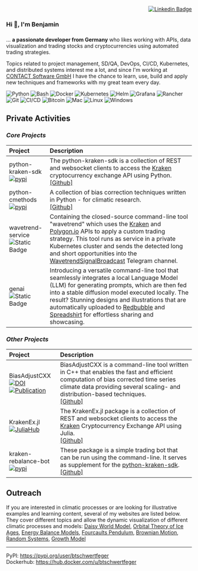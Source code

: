 <div align=right>

[![Linkedin Badge](https://img.shields.io/badge/-LinkedIn-blue?style=flat-square&logo=Linkedin&logoColor=white&link=https://www.linkedin.com/in/benjamin-thomas-schwertfeger/)](https://www.linkedin.com/in/benjamin-thomas-schwertfeger/)

<!-- [![Hits](https://hits.seeyoufarm.com/api/count/incr/badge.svg?url=https%3A%2F%2Fwww.linkedin.com%2Fin%2Fbenjamin-thomas-schwertfeger%2F&count_bg=%23000000&title_bg=%23555555&icon=&icon_color=%23E7E7E7&title=views&edge_flat=false)](https://hits.seeyoufarm.com) -->

</div>

### Hi 👋, I'm Benjamin

<h3 align="center"></h3>

… **a passionate developer from Germany** who likes working with APIs, data
visualization and trading stocks and cryptocurrencies using automated trading
strategies.

Topics related to project management, SD/QA, DevOps, CI/CD, Kubernetes, and distributed
systems interest me a lot, and since I'm working at
[CONTACT Software GmbH](https://www.contact-software.com/de/) I have the chance
to learn, use, build and apply new techniques and frameworks with my great team
every day.

<!-- ## Languages and Tools -->

<!-- <p align="left">
<a href="https://github.com/dsdanielpark">
  <img height="180em" src="https://github-readme-stats-eight-theta.vercel.app/api?username=btschwertfeger&show_icons=true&theme=nord&include_all_commits=true&count_private=true"/>
  <!-- <img height="180em" src="https://github-readme-stats-eight-theta.vercel.app/api/top-langs/?username=btschwertfeger&layout=compact&langs_count=8&theme=nord"/>
</a> -->
</p>

![Python](https://img.shields.io/badge/-Python-black?style=flat-square&logo=Python)
![Bash](https://img.shields.io/badge/-Bash-black?style=flat-square&logo=gnu-bash&logoColor=green)
![Docker](https://img.shields.io/badge/-Docker-black?style=flat-square&logo=Docker)
![Kubernetes](https://img.shields.io/badge/-Kubernetes-black?style=flat-square&logo=Kubernetes)
![Helm](https://img.shields.io/badge/-Helm-black?style=flat-square&logo=helm)
![Grafana](https://img.shields.io/badge/-Grafana-black?style=flat-square&logo=Grafana)
![Rancher](https://img.shields.io/badge/-Rancher-black?style=flat-square&logo=Rancher)
![Git](https://img.shields.io/badge/-Git-black?style=flat-square&logo=git)
![CI/CD](https://img.shields.io/badge/-CI/CD-black?style=flat-square&logo=githubactions) ![Bitcoin](https://img.shields.io/badge/-Bitcoin-black?style=flat-square&logo=Bitcoin)
![Mac](https://img.shields.io/badge/-Mac-black?style=flat-square&logo=apple)
![Linux](https://img.shields.io/badge/-Linux-black?style=flat-square&logo=linux)
![Windows](https://img.shields.io/badge/-Windows-black?style=flat-square&logo=windows)

## Private Activities

### _Core Projects_

| Project                                                                                                                                   | Description                                                                                                                                                                                                                                                                                                                                                                                      |
| :---------------------------------------------------------------------------------------------------------------------------------------- | :----------------------------------------------------------------------------------------------------------------------------------------------------------------------------------------------------------------------------------------------------------------------------------------------------------------------------------------------------------------------------------------------- |
| python-kraken-sdk <br> [![pypi](https://img.shields.io/badge/pypi-python--kraken--sdk-blue)](https://pypi.org/project/python-kraken-sdk/) | The python-kraken-sdk is a collection of REST and websocket clients to access the <a href="https://kraken.com" target="_blank">Kraken</a> cryptocurrency exchange API using Python.<br> [[Github]](https://github.com/btschwertfeger/python-kraken-sdk)                                                                                                                                          |
| python-cmethods <br> [![pypi](https://img.shields.io/badge/pypi-python--cmethods-blue)](https://pypi.org/project/python-cmethods/)        | A collection of bias correction techniques written in Python - for climatic research. <br>[[Github]](https://github.com/btschwertfeger/python-cmethods)                                                                                                                                                                                                                                          |
| wavetrend-service <br>![Static Badge](https://img.shields.io/badge/project-a?label=private&labelColor=black&color=orange)                 | Containing the closed-source command-line tool "wavetrend" which uses the [Kraken](https://kraken.com) and [Polygon.io](https://polygon.io/) APIs to apply a custom trading strategy. This tool runs as service in a private Kubernetes cluster and sends the detected long and short opportunities into the [WavetrendSignalBroadcast](https://t.me/WavetrendSignalBroadcast) Telegram channel. |
| genai <br>![Static Badge](https://img.shields.io/badge/project-a?label=private&labelColor=black&color=orange)                 | Introducing a versatile command-line tool that seamlessly integrates a local Language Model (LLM) for generating prompts, which are then fed into a stable diffusion model executed locally. The result? Stunning designs and illustrations that are automatically uploaded to [Redbubble](https://www.redbubble.com/de/people/CrynetOmega/shop) and [Spreadshirt](https://mystic-mood.myspreadshop.de/) for effortless sharing and showcasing.
### _Other Projects_

| Project                                                                                                                                                                                                                                                                     | Description                                                                                                                                                                                                                                                                  |
| :-------------------------------------------------------------------------------------------------------------------------------------------------------------------------------------------------------------------------------------------------------------------------- | :--------------------------------------------------------------------------------------------------------------------------------------------------------------------------------------------------------------------------------------------------------------------------- |
| BiasAdjustCXX <br> [![DOI](https://zenodo.org/badge/495881923.svg)](https://zenodo.org/badge/latestdoi/495881923) <br> [![Publication](https://img.shields.io/badge/Publication-doi.org%2F10.1016%2Fj.softx.2023.101379-blue)](https://doi.org/10.1016/j.softx.2023.101379) | BiasAdjustCXX is a command-line tool written in C++ that enables the fast and efficient computation of bias corrected time series climate data providing several scaling- and distribution-based techniques. <br>[[Github]](https://github.com/btschwertfeger/BiasAdjustCXX) |
| KrakenEx.jl <br> [![JuliaHub](https://img.shields.io/badge/JuliaHub-KrakenEx.jl-blue)](https://juliahub.com/ui/Packages/KrakenEx/C18NY/1.0.0)                                                                                                                               | The KrakenEx.jl package is a collection of REST and websocket clients to access the <a href="https://kraken.com" target="_blank">Kraken</a> Cryptocurrency Exchange API using Julia.<br> [[Github]](https://github.com/btschwertfeger/KrakenEx.jl)                           |
| kraken-rebalance-bot <br> [![pypi](https://img.shields.io/badge/pypi-kraken--rebalance--bot-blue)](https://pypi.org/project/kraken-rebalance-bot/)                                                                                                                          | These package is a simple trading bot that can be run using the command-line. It serves as supplement for the [python-kraken-sdk](https://pypi.org/project/python-kraken-sdk/). <br> [[Github]](https://github.com/btschwertfeger/kraken-rebalance-bot)                      |

## Outreach

If you are interested in climatic processes or are looking for illustrative examples and learning content, several of my websites are listed below. They cover different topics and allow the dynamic visualization of different climatic processes and models:
<a href="https://www.awi.de/fileadmin/user_upload/AWI/Forschung/Klimawissenschaft/Dynamik_des_Palaeoklimas/DaisyWorld/index.html" target='_blank'>Daisy World Model</a>,
<a href="https://www.awi.de/fileadmin/user_upload/AWI/Forschung/Klimawissenschaft/Dynamik_des_Palaeoklimas/OrbitalTheoryOfIceAges/index.html" target='_blank'>Orbital Theory of Ice Ages</a>,
<a href="https://www.awi.de/fileadmin/user_upload/AWI/Forschung/Klimawissenschaft/Dynamik_des_Palaeoklimas/EnergyBalanceModels/index.html" target='_blank'>Energy Balance Models</a>,
<a href="https://github.com/btschwertfeger/Foucaults-Pendulum-Website" target='_blank'>Fourcaults Pendulum</a>,
<a href="https://www.awi.de/fileadmin/user_upload/AWI/Forschung/Klimawissenschaft/Dynamik_des_Palaeoklimas/BrownianMotion/index.html" target='_blank'>Brownian Motion</a>,
<a href="https://www.awi.de/fileadmin/user_upload/AWI/Forschung/Klimawissenschaft/Dynamik_des_Palaeoklimas/RandomSystems/index.html" target='_blank'>Random Systems</a>,
<a href="https://b-schwertfeger.de/projects/awi-work/GrowthModel" target='_blank'>Growth Model</a>

<!-- ---

<div align="center" style="display: flex; align-items: center; justify-content:center; mind-width:300px;">
  <a href="https://github.com/anuraghazra/github-readme-stats"><img src="https://github-readme-stats.vercel.app/api?username=btschwertfeger&show_icons=true&theme=gotham" alt="btschwertfeger" title="GitHub-Stats" style="max-height: 100%; width: auto;" /></a>
</div> -->

---

<!-- Stackoverflow: <a href="https://stackoverflow.com/users/13618168/benjamin-t-schwertfeger" target="_blank"> https://stackoverflow.com/users/13618168/benjamin-t-schwertfeger</a> <br> -->

PyPI: <a href="https://pypi.org/user/btschwertfeger/" target="_blank">https://pypi.org/user/btschwertfeger</a> <br>
Dockerhub: <a href="https://hub.docker.com/u/btschwertfeger" target="_blank">https://hub.docker.com/u/btschwertfeger</a> <br>

<!-- GitLab: <a href="https://gitlab.hzdr.de/benjamin.schwertfeger">https://gitlab.hzdr.de/benjamin.schwertfeger</a> <br>-->
